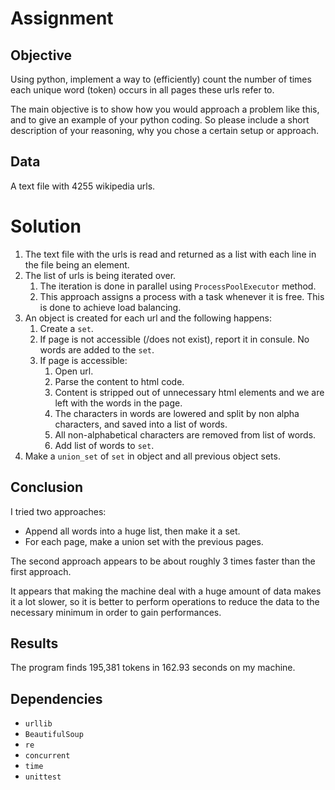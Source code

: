 # Assignment
## Objective
Using python, implement a way to (efficiently) count the number of times each unique word (token) occurs in all pages these urls refer to.


The main objective is to show how you would approach a problem like this, and to give an example of your python coding. So please include a short description of your reasoning, why you chose a certain
setup or approach.

## Data
A text file with 4255 wikipedia urls.

# Solution
1. The text file with the urls is read and returned as a list with each line in the file being  an element.
1. The list of urls is being iterated over.
   1. The iteration is done in parallel using `ProcessPoolExecutor` method.
   1. This approach assigns a process with a task whenever it is free. This is done to achieve load balancing.
1. An object is created for each url and the following happens:
   1. Create a `set`.
   1. If page is not accessible (/does not exist), report it in consule. No words are added to the `set`.
   1. If page is accessible:
      1. Open url.
      1. Parse the content to html code.
      1. Content is stripped out of unnecessary html elements and we are left with the words in the page.
      1. The characters in words are lowered and split by non alpha characters, and saved into a list of words.
      1. All non-alphabetical characters are removed from list of words.
      1. Add list of words to `set`.
1. Make a `union_set` of `set` in object and all previous object sets.
      
## Conclusion
I tried two approaches:
* Append all words into a huge list, then make it a set.
* For each page, make a union set with the previous pages.

The second approach appears to be about roughly 3 times faster than the first approach.

It appears that making the machine deal with a huge amount of data makes it a lot slower, so it is better to perform operations to reduce the data to the necessary minimum in order to gain performances.

## Results
The program finds 195,381 tokens in 162.93 seconds on my machine.

## Dependencies
* `urllib`
* `BeautifulSoup`
* `re`
* `concurrent`
* `time`
* `unittest`
